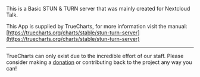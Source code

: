 This is a Basic STUN & TURN server that was mainly created for Nextcloud Talk.

This App is supplied by TrueCharts, for more information visit the manual: [https://truecharts.org/charts/stable/stun-turn-server](https://truecharts.org/charts/stable/stun-turn-server)

---

TrueCharts can only exist due to the incredible effort of our staff.
Please consider making a [donation](https://truecharts.org/sponsor) or contributing back to the project any way you can!
